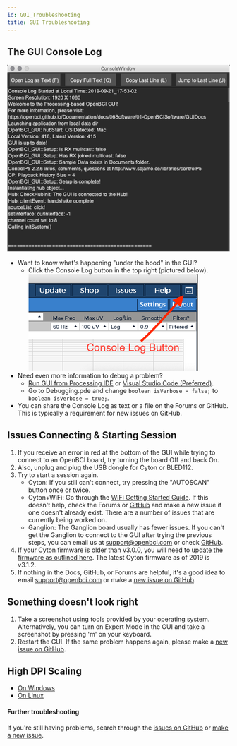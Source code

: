 ```yaml
---
id: GUI_Troubleshooting
title: GUI Troubleshooting
---
```


## The GUI Console Log

![gui troubleshooting console window](../assets/SoftwareImages/OpenBCISoftware/gui_troubleshooting_consoleLogWindow.png)<br>

- Want to know what's happening "under the hood" in the GUI?
    - Click the Console Log button in the top right (pictured below).
    ![gui console log button](../assets/SoftwareImages/OpenBCISoftware/gui_troubleshooting_consoleLogButton.png)<br>
- Need even more information to debug a problem?
    - [Run GUI from Processing IDE](06Software/01-OpenBCISoftware/01-OpenBCI_GUI.md#running-the-openbci-gui-from-the-processing-ide) or [Visual Studio Code (Preferred)](https://github.com/OpenBCI/OpenBCI_GUI/wiki/Developer-Setup).
    - Go to Debugging.pde and change `boolean isVerbose = false;` to `boolean isVerbose = true;`.
- You can share the Console Log as text or a file on the Forums or GitHub. This is typically a requirement for new issues on GitHub.

## Issues Connecting & Starting Session
1. If you receive an error in red at the bottom of the GUI while trying to connect to an OpenBCI board, try turning the board Off and back On.
1. Also, unplug and plug the USB dongle for Cyton or BLED112.
1. Try to start a session again.
    - Cyton: If you still can't connect, try pressing the "AUTOSCAN" button once or twice.
    - Cyton+WiFi: Go through the [WiFi Getting Started Guide](01GettingStarted/01-Boards/03-Wifi_Getting_Started_Guide.md). If this doesn't help, check the Forums or [GitHub](https://github.com/OpenBCI/OpenBCI_GUI/issues) and make a new issue if one doesn't already exist. There are a number of issues that are currently being worked on.
    - Ganglion: The Ganglion board usually has fewer issues. If you can't get the Ganglion to connect to the GUI after trying the previous steps, you can email us at support@openbci.com or check [GitHub](https://github.com/OpenBCI/OpenBCI_GUI/issues).
1. If your Cyton firmware is older than v3.0.0, you will need to [update the firmware as outlined here](02Cyton/05-Cyton_Board_Programming_Tutorial.md#overview). The latest Cyton firmware as of 2019 is v3.1.2.
1. If nothing in the Docs, GitHub, or Forums are helpful, it's a good idea to email support@openbci.com or make a [new issue on GitHub](https://github.com/OpenBCI/OpenBCI_GUI/issues/new).

## Something doesn't look right
1. Take a screenshot using tools provided by your operating system. Alternatively, you can turn on Expert Mode in the GUI and take a screenshot by pressing 'm' on your keyboard.
1. Restart the GUI. If the same problem happens again, please make a [new issue on GitHub](https://github.com/OpenBCI/OpenBCI_GUI/issues/new).

## High DPI Scaling
- [On Windows](06Software/01-OpenBCISoftware/01-OpenBCI_GUI.md#install-openbci_gui-on-windows)
- [On Linux](06Software/01-OpenBCISoftware/01-OpenBCI_GUI.md#install-openbci_gui-on-linux)


#### Further troubleshooting

If you're still having problems, search through the [issues on GitHub](https://github.com/OpenBCI/OpenBCI_GUI/issues) or [make a new issue](https://github.com/OpenBCI/OpenBCI_GUI/issues/new).
